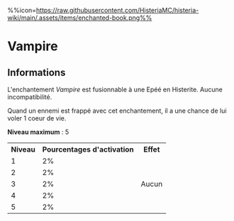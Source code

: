 %%icon=https://raw.githubusercontent.com/HisteriaMC/histeria-wiki/main/.assets/items/enchanted-book.png%%
# Vampire 

## Informations
L'enchantement *Vampire* est fusionnable à une Epéé en Histerite. Aucune incompatibilité.  

Quand un ennemi est frappé avec cet enchantement, il a une chance de lui voler 1 coeur de vie.  

**Niveau maximum** : 5  

<table>
  <tr>
    <th>Niveau</th>
    <th>Pourcentages d'activation</th>
    <th>Effet</th>
  </tr>
  <tr>
    <td>1</td>
    <td>2%</td>
    <td rowspan="5">Aucun</td>
  </tr>
  <tr>
    <td>2</td>
    <td>2%</td>
  </tr>
  <tr>
    <td>3</td>
    <td>2%</td>
  </tr>
  <tr>
    <td>4</td>
    <td>2%</td>
  </tr>
  <tr>
    <td>5</td>
    <td>2%</td>
   </tr>
</table>
